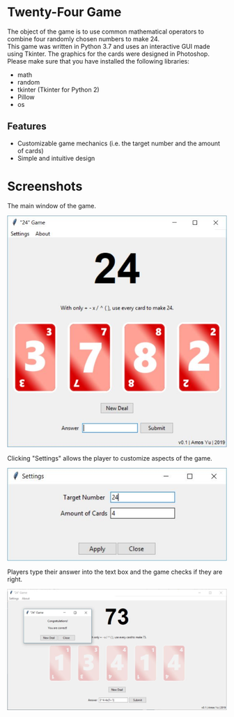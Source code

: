 # Twenty-Four Game
The object of the game is to use common mathematical operators to combine four randomly chosen numbers to make 24.  
This game was written in Python 3.7 and uses an interactive GUI made using Tkinter. The graphics for the cards were designed in Photoshop.  
Please make sure that you have installed the following libraries:  
* math  
* random  
* tkinter (Tkinter for Python 2)  
* Pillow  
* os  
## Features  
* Customizable game mechanics (i.e. the target number and the amount of cards)  
* Simple and intuitive design  

# Screenshots
The main window of the game.  
  
![alt text](https://github.com/amosyu2000/TwentyFourGame/blob/master/screenshots/main.JPG)

Clicking "Settings" allows the player to customize aspects of the game.  
  
![alt text](https://github.com/amosyu2000/TwentyFourGame/blob/master/screenshots/settings.JPG)

Players type their answer into the text box and the game checks if they are right.  
  
![alt text](https://github.com/amosyu2000/TwentyFourGame/blob/master/screenshots/gameplay.JPG)
